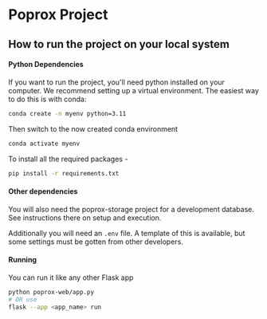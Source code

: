 # Poprox Project

## How to run the project on your local system

#### Python Dependencies

If you want to run the project, you'll need python installed on your computer. We recommend setting up a virtual environment. The easiest way to do this is with conda:

```bash
conda create -n myenv python=3.11
```

Then switch to the now created conda environment

```bash
conda activate myenv
```

To install all the required packages -

```bash
pip install -r requirements.txt
```

#### Other dependencies

You will also need the poprox-storage project for a development database. See instructions there on setup and execution.

Additionally you will need an `.env` file. A template of this is available, but some settings must be gotten from other developers.

#### Running
You can run it like any other Flask app
```bash
python poprox-web/app.py
# OR use
flask --app <app_name> run
```
